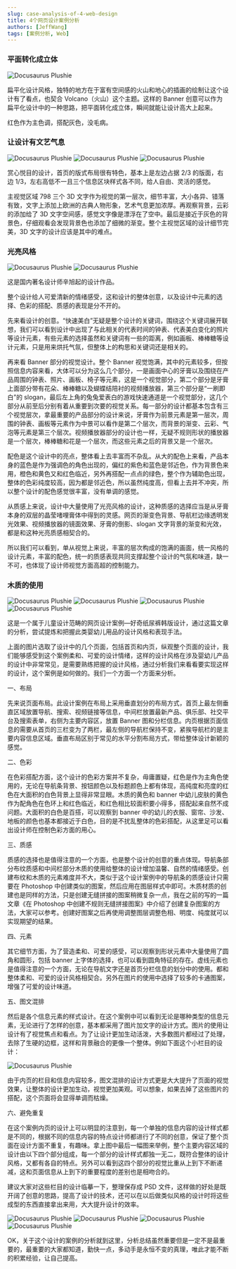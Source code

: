 ```yaml
---
slug: case-analysis-of-4-web-design
title: 4个网页设计案例分析
authors: [JeffWang]
tags: [案例分析, Web]
---
```


### 平面转化成立体

![Docusaurus Plushie](./1.jpeg)

扁平化设计风格，独特的地方在于富有空间感的火山和地心的插画的绘制让这个设计有了看点，也契合 Volcano（火山）这个主题。这样的 Banner 创意可以作为扁平化设计中的一种思路，把平面转化成立体，瞬间就能让设计高大上起来。

红色作为主色调，搭配灰色，没毛病。

### 让设计有文艺气息

![Docusaurus Plushie](./2.1.jpeg)
![Docusaurus Plushie](./2.2.jpeg)
![Docusaurus Plushie](./2.3.jpeg)

赏心悦目的设计，首页的版式布局很有特色，基本上是左边占据 2/3 的版面，右边 1/3，左右高低不一且三个信息区块样式各不同，给人自由、灵活的感觉。

主视觉区域 798 三个 3D 文字作为视觉的第一层次，细节丰富，大小各异、错落有致，文字上添加上欧洲的古典人物形象，艺术气息更加浓厚。再观察背景，云彩的添加给了 3D 文字空间感，感觉文字像是漂浮在了空中。最后是接近于灰色的背景色，仔细观看会发现背景色也添加了细微的渐变。整个主视觉区域的设计细节完美，3D 文字的设计应该是其中的难点。

### 光亮风格

![Docusaurus Plushie](./3.1.jpeg)
![Docusaurus Plushie](./3.2.jpeg)

这是国内著名设计师辛旭起的设计作品。

整个设计给人可爱清新的情绪感受，这和设计的整体创意，以及设计中元素的选择、色彩的搭配、质感的表现是分不开的。

先来看设计的创意。“快速美白”无疑是整个设计的关键词，围绕这个关键词展开联想，我们可以看到设计中出现了与此相关的代表时间的钟表、代表美白变化的照片等设计元素，有些元素的选择虽然和关键词有一些的距离，例如画板、棒棒糖等设计元素，只是用来烘托气氛，但整体上的构思和关键词还是相关的。

再来看 Banner 部分的视觉设计。整个 Banner 视觉饱满，其中的元素较多，但按照信息内容来看，大体可以分为这么几个部分，一是画面中心的牙膏以及围绕在产品周围的钟表、照片、画板、椅子等元素，这是一个视觉部分，第二个部分是牙膏上面部分带有花朵、棒棒糖以及蝴蝶结陪衬的视频播放器，第三个部分是“一刷即白”的 slogan，最后左上角的兔兔爱表白的游戏快速通道是一个视觉部分，这几个部分从前至后分别有着从重要到次要的视觉关系。每一部分的设计都基本包含有三个视觉层次，拿最重要的产品部分的设计来说，牙膏作为前景元素是第一层次，周围的钟表、画板等元素作为中景可以看作是第二个层次，而背景的渐变、云彩、气泡等元素是第三个层次。视频播放器部分的设计也一样，无疑不规则形状的播放器是一个层次，棒棒糖和花是一个层次，而这些元素之后的背景又是一个层次。

配色是这个设计中的亮点，整体看上去丰富而不杂乱。从大的配色上来看，产品本身的蓝色是作为强调色的角色出现的，偏红的紫色和蓝色是邻近色，作为背景色来用，橙色和黄色又和红色临近，另外再搭配一点点的绿色，整个作为辅助色出现，整体的色彩纯度较高，因为都是邻近色，所以虽然纯度高，但看上去并不冲突，所以整个设计的配色感觉很丰富，没有单调的感觉。

从质感上来说，设计中大量使用了光亮风格的设计，这种质感的选择应当是从牙膏本身的双层的晶莹啫哩膏体中得到的灵感。网页的渐变色背景、导航栏边缘透明发光效果、视频播放器的镜面效果、牙膏的倒影、slogan 文字背景的渐变和光效，都是和这种光亮质感相契合的。

所以我们可以看到，单从视觉上来说，丰富的层次构成的饱满的画面，统一风格的设计元素，丰富的配色，统一的质感表现共同支撑起整个设计的气氛和味道，缺一不可，也体现了设计师视觉方面高超的控制能力。

### 木质的使用

![Docusaurus Plushie](./4.1.png)
![Docusaurus Plushie](./4.2.png)
![Docusaurus Plushie](./4.3.png)
![Docusaurus Plushie](./4.4.png)

这是一个属于儿童设计范畴的网页设计案例—好奇纸尿裤韩版设计，通过这篇文章的分析，尝试提炼和把握此类婴幼儿用品的设计风格和表现手法。

上面的图片选取了设计中的几个页面，包括首页和内页，纵观整个页面的设计，我们能够感受到这个案例柔和、可爱的设计情绪，这样的设计风格在涉及婴幼儿产品的设计中非常常见，是需要熟练把握的设计风格，通过分析我们来看看要实现这样的设计，这个案例是如何做的。我们一个方面一个方面来分析。

一、布局

先来说页面布局。此设计案例在布局上采用垂直划分的布局方式，首页上最左侧垂直区域放置导航、搜索、视频链接等信息，中间栏放置最新产品、俱乐部、社交平台及搜索表单，右侧为主要内容区，放置 Banner 图和分栏信息。内页根据页面信息的需要从首页的三栏变为了两栏，最左侧的导航栏保持不变，紧挨导航栏的是主要内容信息区域。垂直布局区别于常见的水平分割布局方式，带给整体设计新颖的感觉。

二、色彩

在色彩搭配方面，这个设计的色彩方案并不复杂，毋庸置疑，红色是作为主角色使用的，无论在导航条背景、按钮颜色以及标题颜色上都有体现，高纯度和亮度的红色在大面积的白色背景上显得非常显眼。木质的黄色和 banner 中幼儿皮肤的黄色作为配角色在色环上和红色临近，和红色相比较面积要小得多，搭配起来自然不成问题。大面积的白色是百搭，可以观察到 banner 中的幼儿的衣服、窗帘、沙发、地板的颜色也基本都接近于白色，目的是不扰乱整体的色彩搭配，从这里足可以看出设计师在控制色彩方面的用心。

三、质感

质感的选择也是值得注意的一个方面，也是整个设计的创意的重点体现。导航条部分布纹质感和中间栏部分木质的使用给整体的设计增加温馨、自然的情绪感受。创建布纹和木质的元素难度并不大，类似于这个设计案例中的导航条的质感设计只需要在 Photoshop 中创建类似的图案，然后应用在图层样式中即可。木质材质的创建也是同样的方法，只是创建无缝拼接的图案稍微复杂一点，我在之前的写的一篇文章《在 Photoshop 中创建不规则无缝拼接图案》中介绍了创建复杂图案的方法，大家可以参考。创建好图案之后再使用调整图层调整色相、明度、纯度就可以实现期望的结果。

四、元素

其它细节方面，为了营造柔和、可爱的感受，可以观察到形状元素中大量使用了圆角和圆形，包括 banner 上字体的选择，也可以看到圆角特征的存在。虚线元素也是值得注意的一个方面，无论在导航文字还是首页分栏信息的划分中的使用。都和整体柔和、可爱的设计风格相契合。另外在图片的使用中选择了较多的卡通图案，增强了可爱的设计味道。

五、图文混排

然后是各个信息元素的样式设计。在这个案例中可以看到无论是哪种类型的信息元素，无论进行了怎样的创意，基本都采用了图片加文字的设计方式。图片的使用让设计有了视觉焦点和看点。为了让设计更加生动活泼，大多数图片都经过了处理，去除了生硬的边框，这样和背景融合的更像一个整体。例如下面这个小栏目的设计：

![Docusaurus Plushie](./4.5.jpeg)

由于内页的栏目和信息内容较多，图文混排的设计方式更是大大提升了页面的视觉效果，让整体的设计更加生动，视觉更加美观。可以想象，如果去掉了这些图片的搭配，这个页面将会显得单调而枯燥。

六、避免重复

在这个案例内页的设计上可以明显的注意到，每一个单独的信息内容的设计样式都是不同的，根据不同的信息内容的特点设计师都进行了不同的创意，保证了整个页面在设计方面不重复，有趣味。拿上图中最后一幅图来举例，整个主要内容区域的设计由以下四个部分组成，每一个部分的设计样式都独一无二，既符合整体的设计风格，又都有各自的特点。另外可以看到这四个部分的视觉比重从上到下不断递减，这和页面信息从上到下的重要程度的差别也是相吻合的。

建议大家对这些栏目的设计临摹一下，整理保存成 PSD 文件，这样做的好处是既开阔了创意的思路，提高了设计的技术，还可以在以后做类似风格的设计时将这些成型的东西直接拿出来用，大大提升设计的效率。

![Docusaurus Plushie](./4.6.jpeg)
![Docusaurus Plushie](./4.7.jpeg)
![Docusaurus Plushie](./4.8.jpeg)
![Docusaurus Plushie](./4.9.jpeg)

OK，关于这个设计的案例的分析就到这里，分析总结虽然重要但是一定不是最重要的，最重要的大家都知道，勤快一点，多动手是永恒不变的真理，唯此才能不断的积累经验，让自己提高。
